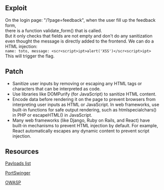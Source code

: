 ## Exploit

On the login page: "/?page=feedback", when the user fill up the feedback form,<br>
there is a function validate_form() that is called.<br>
But it only checks that fields are not empty and don't do any sanitization even thought the message is directly added to the frontend.
We can do a HTML injection:<br>
`name: toto, message: <scr<script>ipt>alert('XSS')</scr<script>ipt>`<br>
This will trigger the flag.


## Patch

- Sanitize user inputs by removing or escaping any HTML tags or characters that can be interpreted as code.
- Use libraries like DOMPurify (for JavaScript) to sanitize HTML content.
- Encode data before rendering it on the page to prevent browsers from interpreting user inputs as HTML or JavaScript. In web frameworks, use built-in functions for safe output rendering, such as htmlspecialchars() in PHP or escapeHTML() in JavaScript.
- Many web frameworks (like Django, Ruby on Rails, and React) have built-in mechanisms to prevent HTML injection by default. For example, React automatically escapes any dynamic content to prevent script injection.

## Resources

[Payloads list](https://github.com/swisskyrepo/PayloadsAllTheThings/blob/master/XSS%20Injection/Intruders/IntrudersXSS.txt)

[PortSwinger](https://portswigger.net/web-security/cross-site-scripting)

[OWASP](https://owasp.org/www-project-web-security-testing-guide/stable/4-Web_Application_Security_Testing/07-Input_Validation_Testing/01-Testing_for_Reflected_Cross_Site_Scripting)